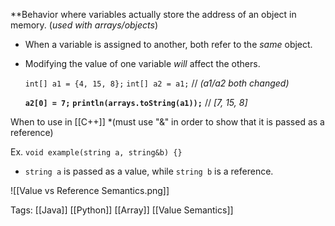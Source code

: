 **Behavior where variables actually store the address of an object in memory. (*used with arrays/objects*)

- When a variable is assigned to another, both refer to the *same* object.
- Modifying the value of one variable *will* affect the others.

	`int[] a1 = {4, 15, 8};`
	`int[] a2 = a1;`       // *(a1/a2 both changed)*
	
	**`a2[0] = 7;`**
	**`println(arrays.toString(a1));`** // *[7, 15, 8]*

When to use in [[C++]]
*(must use "&" in order to show that it is passed as a reference)

Ex.
`void example(string a, string&b) {}`
- `string a` is passed as a value, while `string b` is a reference.

![[Value vs Reference Semantics.png]]

Tags:
[[Java]]
[[Python]]
[[Array]]
[[Value Semantics]]